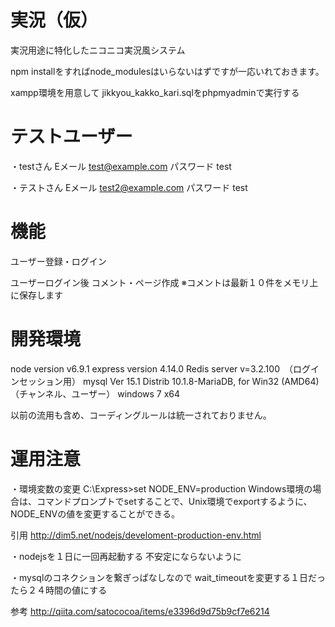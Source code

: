 ﻿# 実況（仮）
実況用途に特化したニコニコ実況風システム

npm installをすればnode_modulesはいらないはずですが一応いれておきます。

xampp環境を用意して
jikkyou_kakko_kari.sqlをphpmyadminで実行する

# テストユーザー
・testさん
Eメール test@example.com
パスワード test

・テストさん
Eメール test2@example.com
パスワード test

# 機能
ユーザー登録・ログイン

ユーザーログイン後
コメント・ページ作成
※コメントは最新１０件をメモリ上に保存します

# 開発環境
node version v6.9.1
express version 4.14.0
Redis server v=3.2.100　（ログインセッション用）
mysql  Ver 15.1 Distrib 10.1.8-MariaDB, for Win32 (AMD64)　（チャンネル、ユーザー）
windows 7 x64

以前の流用も含め、コーディングルールは統一されておりません。

# 運用注意

・環境変数の変更
C:\Express>set NODE_ENV=production
Windows環境の場合は、コマンドプロンプトでsetすることで、Unix環境でexportするように、NODE_ENVの値を変更することができる。

引用
http://dim5.net/nodejs/develoment-production-env.html

・nodejsを１日に一回再起動する
不安定にならないように

・mysqlのコネクションを繋ぎっぱなしなので
wait_timeoutを変更する１日だったら２４時間の値にする

参考
http://qiita.com/satococoa/items/e3396d9d75b9cf7e6214

